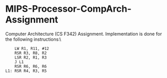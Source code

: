 # MIPS-Processor-CompArch-Assignment

Computer Architecture (CS F342) Assignment. Implementation is done for the following instructions:\
    
```assembly
    LW R1, R11, #12
    RSR R3, R8, R2
    LSR R2, R1, R3
    J L1
    RSR R6, R6, R6
L1: RSR R4, R3, R5
```
